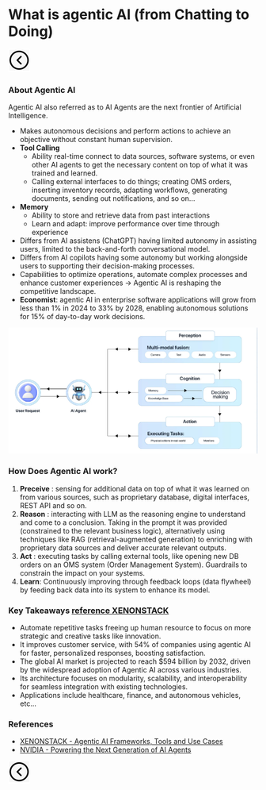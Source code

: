 # What is agentic AI (from Chatting to Doing)
[<img src="../images/back.png">](../presentation)

### About Agentic AI
Agentic AI also referred as to AI Agents are the next frontier of Artificial Intelligence.
- Makes autonomous decisions and perform actions to achieve an objective without constant human supervision.
- **Tool Calling**
  - Ability real-time connect to data sources, software systems, or even other AI agents to get the necessary content on top of what it was trained and learned.
  - Calling external interfaces to do things; creating OMS orders, inserting inventory records, adapting workflows, generating documents, sending out notifications, and so on... 
- **Memory** 
  - Ability to store and retrieve data from past interactions
  - Learn and adapt: improve performance over time through experience
- Differs from AI assistens (ChatGPT) having limited autonomy in assisting users, limited to the back-and-forth conversational model.
- Differs from AI copilots having some autonomy but working alongside users to supporting their decision-making processes.
- Capabilities to optimize operations, automate complex processes and enhance customer experiences -> Agentic AI is reshaping the competitive landscape.
- **Economist**: agentic AI in enterprise software applications will grow from less than 1% in 2024 to 33% by 2028, enabling autonomous solutions for 15% of day-to-day work decisions.

<img title="The data Flywheel of adaptivity" alt="Alt text" src="../images/agentic.png">

### How Does Agentic AI work?
1. **Preceive** : sensing for additional data on top of what it was learned on from various sources, such as proprietary database, digital interfaces, REST API and so on.
2. **Reason** : interacting with LLM as the reasoning engine to understand and come to a conclusion. Taking in the prompt it was provided (constrained to the relevant business logic), alternatively using techniques like RAG (retrieval-augmented generation) to enriching with proprietary data sources and deliver accurate relevant outputs.
3. **Act** : executing tasks by calling external tools, like opening new DB orders on an OMS system (Order Management System). Guardrails to constrain the impact on your systems.
4. **Learn**: Continuously improving through feedback loops (data flywheel) by feeding back data into its system to enhance its model.

### Key Takeaways [reference XENONSTACK](https://www.xenonstack.com/blog/agentic-ai)
- Automate repetitive tasks freeing up human resource to focus on more strategic and creative tasks like innovation.
- It improves customer service, with 54% of companies using agentic AI for faster, personalized responses, boosting satisfaction.
- The global AI market is projected to reach $594 billion by 2032, driven by the widespread adoption of Agentic AI across various industries.
- Its architecture focuses on modularity, scalability, and interoperability for seamless integration with existing technologies.
- Applications include healthcare, finance, and autonomous vehicles, etc...

### References
- [XENONSTACK - Agentic AI Frameworks, Tools and Use Cases](https://www.xenonstack.com/blog/agentic-ai)
- [NVIDIA - Powering the Next Generation of AI Agents](https://www.nvidia.com/en-us/ai/)

[<img src="../images/back.png">](../presentation)
